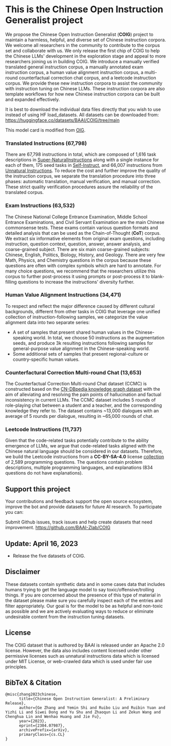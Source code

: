 # This is the Chinese Open Instruction Generalist project

We propose the Chinese Open Instruction Generalist (**COIG**) project to maintain a harmless, helpful, and diverse set of Chinese instruction corpora. We welcome all researchers in the community to contribute to the corpus set and collaborate with us. We only release the first chip of COIG to help the Chinese LLMs' development in the exploration stage and appeal to more researchers joining us in building COIG. We introduce a manually verified translated general instruction corpus, a manually annotated exam instruction corpus, a human value alignment instruction corpus, a multi-round counterfactual correction chat corpus, and a leetcode instruction corpus. We provide these new instruction corpora to assist the community with instruction tuning on Chinese LLMs. These instruction corpora are also template workflows for how new Chinese instruction corpora can be built and expanded effectively.

It is best to download the individual data files directly that you wish to use instead of using HF load_datasets. All datasets can be downloaded from: https://huggingface.co/datasets/BAAI/COIG/tree/main

This model card is modified from [OIG](https://huggingface.co/datasets/laion/OIG).

### Translated Instructions (67,798)
There are 67,798 instructions in total, which are composed of 1,616 task descriptions in [Super-NaturalInstructions](https://arxiv.org/abs/2204.07705) along with a single instance for each of them, 175 seed tasks in [Self-Instruct](https://arxiv.org/abs/2212.10560), and 66,007 instructions from [Unnatural Instructions](https://arxiv.org/abs/2212.09689). To reduce the cost and further improve the quality of the instruction corpus, we separate the translation procedure into three phases: automatic translation, manual verification, and manual correction. These strict quality verification procedures assure the reliability of the translated corpus.
### Exam Instructions (63,532)
The Chinese National College Entrance Examination, Middle School Entrance Examinations, and Civil Servant Examination are the main Chinese commonsense tests. These exams contain various question formats and detailed analysis that can be used as the Chain-of-Thought (**CoT**) corpus. We extract six informative elements from original exam questions, including instruction, question context, question, answer, answer analysis, and coarse-grained subject. There are six main coarse-grained subjects: Chinese, English, Politics, Biology, History, and Geology. There are very few Math, Physics, and Chemistry questions in the corpus because these questions are often with complex symbols which are hard to annotate. For many choice questions, we recommend that the researchers utilize this corpus to further post-process it using prompts or post-process it to blank-filling questions to increase the instructions' diversity further.
### Human Value Alignment Instructions (34,471)
To respect and reflect the major difference caused by different cultural backgrounds, different from other tasks in COIG that leverage one unified collection of instruction-following samples, we categorize the value alignment data into two separate series:
- A set of samples that present shared human values in the Chinese-speaking world. In total, we choose 50 instructions as the augmentation seeds, and produce 3k resulting instructions following samples for general-purpose value alignment in the Chinese-speaking world.
- Some additional sets of samples that present regional-culture or country-specific human values.
### Counterfactural Correction Multi-round Chat (13,653)
The Counterfactual Correction Multi-round Chat dataset (CCMC) is constructed based on the [CN-DBpedia knowledge graph dataset](https://link.springer.com/chapter/10.1007/978-3-319-60045-1_44) with the aim of alleviating and resolving the pain points of hallucination and factual inconsistency in current LLMs. The CCMC dataset includes 5 rounds of role-playing chat between a student and a teacher, and the corresponding knowledge they refer to. The dataset contains ~13,000 dialogues with an average of 5 rounds per dialogue, resulting in ~65,000 rounds of chat.
### Leetcode Instructions (11,737)
Given that the code-related tasks potentially contribute to the ability emergence of LLMs, we argue that code-related tasks aligned with the Chinese natural language should be considered in our datasets. Therefore, we build the Leetcode instructions from a **CC-BY-SA-4.0** license [collection](https://github.com/doocs/leetcode) of 2,589 programming questions. The questions contain problem descriptions, multiple programming languages, and explanations (834 questions do not have explanations).

## Support this project
Your contributions and feedback support the open source ecosystem, improve the bot and provide datasets for future AI research. To participate you can:

Submit Github issues, track issues and help create datasets that need improvement. https://github.com/BAAI-Zlab/COIG

## Update: April 16, 2023
- Release the five datasets of COIG.

## Disclaimer
These datasets contain synthetic data and in some cases data that includes humans trying to get the language model to say toxic/offensive/trolling things. If you are concerned about the presence of this type of material in the dataset please make sure you carefully inspect each of the entries and filter appropriately. Our goal is for the model to be as helpful and non-toxic as possible and we are actively evaluating ways to reduce or eliminate undesirable content from the instruction tuning datasets.

## License
The COIG dataset that is authored by BAAI is released under an Apache 2.0 license. However, the data also includes content licensed under other permissive licenses such as unnatural instructions data which is licensed under MIT License, or web-crawled data which is used under fair use principles.

## BibTeX & Citation
```
@misc{zhang2023chinese,
      title={Chinese Open Instruction Generalist: A Preliminary Release}, 
      author={Ge Zhang and Yemin Shi and Ruibo Liu and Ruibin Yuan and Yizhi Li and Siwei Dong and Yu Shu and Zhaoqun Li and Zekun Wang and Chenghua Lin and Wenhao Huang and Jie Fu},
      year={2023},
      eprint={2304.07987},
      archivePrefix={arXiv},
      primaryClass={cs.CL}
}
```
